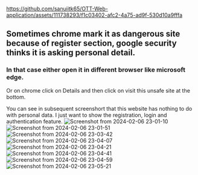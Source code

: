 

https://github.com/sanuiitk65/OTT-Web-application/assets/111738293/f1c03402-afc2-4a75-ad9f-530d10a9fffa





<h2>Sometimes chrome mark it as dangerous site because of register section, google security thinks it is asking personal detail.</h2>
<h3>In that case either open it in different browser like microsoft edge.</h3>
Or on chrome click on Details and then click on visit this unsafe site at the bottom.

You can see in subsequent screenshort that this website has nothing to do with personal data.
I just want to show the registration, login and authentication feature. 
![Screenshot from 2024-02-06 23-01-10](https://github.com/sanuiitk65/OTT-Web-application/assets/111738293/80d38a9e-0c3b-40a5-9bd3-81ec59ab0230)
![Screenshot from 2024-02-06 23-01-51](https://github.com/sanuiitk65/OTT-Web-application/assets/111738293/12f59076-2b2a-496b-8e42-6c921c6629a9)
![Screenshot from 2024-02-06 23-03-42](https://github.com/sanuiitk65/OTT-Web-application/assets/111738293/f24befab-d737-4428-b435-cd11d0f2e596)
![Screenshot from 2024-02-06 23-04-07](https://github.com/sanuiitk65/OTT-Web-application/assets/111738293/0f7eaedb-d7c1-42d0-bbed-afe7e7c4418a)
![Screenshot from 2024-02-06 23-04-21](https://github.com/sanuiitk65/OTT-Web-application/assets/111738293/e94617b0-f086-498c-a924-6f7cf5a2750b)
![Screenshot from 2024-02-06 23-04-41](https://github.com/sanuiitk65/OTT-Web-application/assets/111738293/6a4b4bd1-8065-4287-abd1-6a0b1ac52f66)
![Screenshot from 2024-02-06 23-04-59](https://github.com/sanuiitk65/OTT-Web-application/assets/111738293/9a4adb24-3652-4190-8842-d8396db0fe94)
![Screenshot from 2024-02-06 23-05-21](https://github.com/sanuiitk65/OTT-Web-application/assets/111738293/4867118e-8a91-4c4e-a1b4-df4baae23de0)








